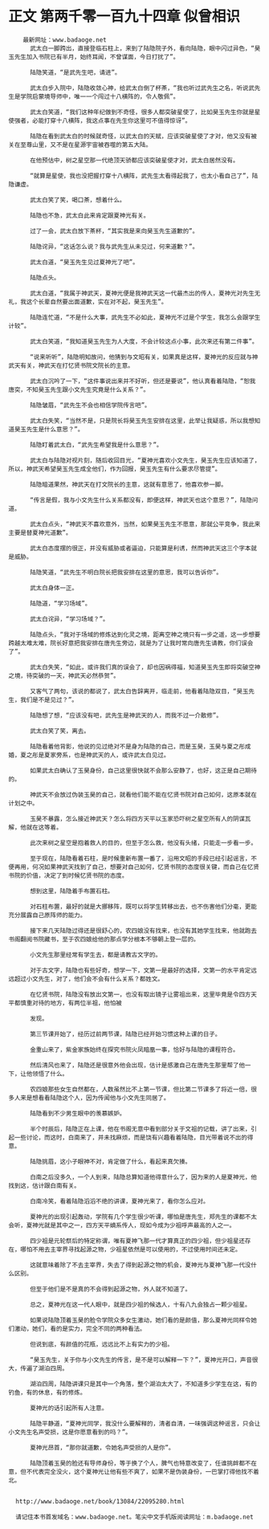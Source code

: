 # 正文 第两千零一百九十四章 似曾相识
        最新网址：www.badaoge.net
          武太白一脚跨出，直接登临石柱上，来到了陆隐院子外，看向陆隐，眼中闪过异色，“昊玉先生加入书院已有半月，始终耳闻，不曾谋面，今日打扰了”。
      
          陆隐笑道，“是武先生吧，请进”。
      
          武太白步入院中，陆隐收敛心神，给武太白倒了杯茶，“我也听过武先生之名，听说武先生是学院启蒙境导师中，唯一一个闯过十八横阵的，令人敬佩”。
      
          武太白笑道，“我们这种年纪做到不奇怪，很多人都突破星使了，比如昊玉先生你就是星使强者，必能打穿十八横阵，我这点事在先生你这里可不值得惊讶”。
      
          陆隐在看到武太白的时候就奇怪，以武太白的天赋，应该突破星使了才对，他又没有被关在至尊山里，又不是在星源宇宙被吞噬的第五大陆。
      
          在他预估中，树之星空那一代绝顶天骄都应该突破星使才对，武太白居然没有。
      
          “就算是星使，我也没把握打穿十八横阵，武先生太看得起我了，也太小看自己了”，陆隐谦虚。
      
          武太白笑了笑，喝口茶，想着什么。
      
          陆隐也不急，武太白此来肯定跟夏神光有关。
      
          过了一会，武太白放下茶杯，“其实我是来向昊玉先生道歉的”。
      
          陆隐诧异，“这话怎么说？我与武先生从未见过，何来道歉？”。
      
          武太白道，“昊玉先生见过夏神光了吧”。
      
          陆隐点头。
      
          武太白道，“我属于神武天，夏神光便是我神武天这一代最杰出的传人，夏神光对先生无礼，我这个长辈自然要出面道歉，实在对不起，昊玉先生”。
      
          陆隐连忙道，“不是什么大事，武先生不必如此，夏神光不过是个学生，我怎么会跟学生计较”。
      
          武太白笑道，“我知道昊玉先生为人大度，不会计较这点小事，此次来还有第二件事”。
      
          “说来听听”，陆隐明知故问，他猜到与文昭有关，如果真是这样，夏神光的反应就与神武天有关，神武天在打忆贤书院文院长的主意。
      
          武太白沉吟了一下，“这件事说出来并不好听，但还是要说”，他认真看着陆隐，“恕我唐突，不知昊玉先生跟小文先生究竟是什么关系？”。
      
          陆隐皱眉，“武先生不会也相信学院传言吧”。
      
          武太白失笑，“当然不是，只是院长将昊玉先生安排在这里，此举让我疑惑，所以我想知道昊玉先生是什么意思？”。
      
          陆隐盯着武太白，“武先生希望我是什么意思？”。
      
          武太白与陆隐对视片刻，随后收回目光，“夏神光喜欢小文先生，昊玉先生应该知道了，所以，神武天希望昊玉先生成全他们，作为回报，昊玉先生有什么要求尽管提”。
      
          陆隐暗道果然，神武天在打文院长的主意，这就有意思了，他喜欢参一脚。
      
          “传言是假，我与小文先生什么关系都没有，即便这样，神武天也这个意思？”，陆隐问道。
      
          武太白点头，“神武天不喜欢意外，当然，如果昊玉先生不愿意，那就公平竞争，我此来主要是替夏神光道歉”。
      
          武太白态度摆的很正，并没有威胁或者逼迫，只能算是利诱，然而神武天这三个字本就是威胁。
      
          陆隐笑道，“武先生不明白院长把我安排在这里的意思，我可以告诉你”。
      
          武太白身体一正。
      
          陆隐道，“学习场域”。
      
          武太白诧异，“学习场域？”。
      
          陆隐点头，“我对于场域的修炼达到化灵之境，距离空神之境只有一步之遥，这一步想要跨越太难太难，院长好意把我安排在唐先生旁边，就是为了让我时常向唐先生请教，你们误会了”。
      
          武太白失笑，“如此，或许我们真的误会了，却也因祸得福，知道昊玉先生即将突破空神之境，待突破的一天，神武天必然恭贺”。
      
          又客气了两句，该说的都说了，武太白告辞离开，临走前，他看着陆隐双目，“昊玉先生，我们是不是见过？”。
      
          陆隐想了想，“应该没有吧，武先生是神武天的人，而我不过一介散修”。
      
          武太白笑了笑，离去。
      
          陆隐看着他背影，他说的见过绝对不是身为陆隐的自己，而是玉昊，玉昊与夏之彤成婚，夏之彤是夏家旁系，也是神武天的人，或许武太白见过。
      
          如果武太白确认了玉昊身份，自己这里很快就不会那么安静了，也好，这正是自己期待的。
      
          神武天不会放过伪装玉昊的自己，就看他们能不能在忆贤书院对自己如何，这原本就在计划之中。
      
          玉昊不暴露，怎么接近神武天？怎么将四方天平以玉家恐吓树之星空所有人的阴谋瓦解，他就在这等着。
      
          此次来树之星空是抱着救人的目的，但至于怎么救，他没有头绪，只能走一步看一步。
      
          至于现在，陆隐看着石柱，是时候重新布置一番了，沿用文昭的手段已经引起谣言，不便再用，何况如果神武天找到了自己，想要对自己如何，忆贤书院的态度很关键，而自己在忆贤书院的价值，决定了到时候忆贤书院的态度。
      
          想到这里，陆隐着手布置石柱。
      
          对石柱布置，最好的就是大挪移阵，既可以将学生转移出去，也不伤害他们分毫，更能充分展露自己原阵师的能力。
      
          接下来几天陆隐过得还是很舒心的，农四娘没有找来，也没有其她学生找来，他就跑去书阁翻阅书院藏书，至于农四娘给他的那点学分根本不够朝上登一层的。
      
          小文先生那里经常有学生去，都是请教古文字的。
      
          对于古文字，陆隐也有些好奇，想学一下，文第一是最好的选择，文第一的水平肯定远远超过小文先生，对了，他们会不会有什么关系？都姓文。
      
          在忆贤书院，陆隐没有放出文第一，也没有取出镜子让雾祖出来，这里毕竟是令四方天平都慎重对待的地方，有两位半祖，他怕被
      
          发现。
      
          第三节课开始了，经历过前两节课，陆隐已经开始习惯这种上课的日子。
      
          金重山来了，紫金家族始终在探究书院火凤暗凰一事，恰好与陆隐的课程符合。
      
          然后清风也来了，陆隐还是很意外他会出现，估计是感激自己在唐先生那里帮了他一下，让他领悟了什么。
      
          农四娘那些女生自然都在，人数虽然比不上第一节课，但比第二节课多了将近一倍，很多人来是想看看陆隐这个人，因为传闻他与小文先生同居了。
      
          陆隐看到不少男生眼中的羡慕嫉妒。
      
          半个时辰后，陆隐正在上课，他在书阁无意中看到部分关于文祖的记载，讲了出来，引起一些讨论，而这时，白南来了，并未找麻烦，而是饶有兴趣看着陆隐，目光带着说不出的得意。
      
          陆隐挑眉，这小子眼神不对，肯定做了什么，看起来真欠揍。
      
          白南之后没多久，一个人到来，陆隐总算知道他得意什么了，因为来的人是夏神光，他找到这，估计跟白南有关。
      
          白南冷笑，看着陆隐滔滔不绝的讲课，夏神光来了，看你怎么应对。
      
          夏神光的出现引起轰动，学院有几个学生很少听课，哪怕是唐先生，郑先生的课都不太会听，夏神光就是其中之一，四方天平嫡系传人，现如今成为少祖呼声最高的人之一。
      
          四少祖是元轮祭后的特定称谓，唯有夏神飞那一代才算真正的四少祖，但少祖星还存在，哪怕不用去主宰界寻找起源之物，少祖星依然是可以使用的，不过使用时间还未定。
      
          这就意味着除了不去主宰界，失去了得到起源之物的机会，夏神光与夏神飞那一代没什么区别。
      
          但至于他们是不是真的不会得到起源之物，外人就不知道了。
      
          总之，夏神光在这一代人眼中，就是四少祖的候选人，十有八九会独占一颗少祖星。
      
          如果说陆隐顶着玉昊的脸令学院众多女生激动，她们看的是颜值，那么夏神光同样令她们激动，她们，看的是实力，完全不同的两种看法。
      
          但说到底，有颜值的花瓶，远远比不上有实力的少祖。
      
          “昊玉先生，关于你与小文先生的传言，是不是可以解释一下？”，夏神光开口，声音很大，传遍了湖泊四周。
      
          湖泊四周，陆隐讲课只是其中一个角落，整个湖泊太大了，不知道多少学生在这，有的钓鱼，有的休息，有的修炼。
      
          夏神光的话引起所有人注意。
      
          陆隐平静道，“夏神光同学，我没什么要解释的，清者自清，一味强调这种谣言，只会让小文先生名声受损，这是你愿意看到的吗？”。
      
          夏神光昂首，“那你就道歉，令她名声受损的人是你”。
      
          陆隐顶着玉昊的脸还有导师身份，等于换了个人，脾气也特意改变了，任谁挑衅都不在意，但不代表完全没火，这个夏神光让他有些不爽了，如果不是伪装身份，一巴掌打得他找不着北。
      
      
      http://www.badaoge.net/book/13084/22095280.html
      
      请记住本书首发域名：www.badaoge.net。笔尖中文手机版阅读网址：m.badaoge.net